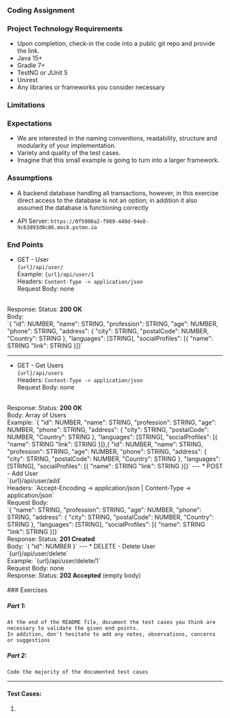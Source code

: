 ### Coding Assignment

### Project Technology Requirements
* Upon completion, check-in the code into a public git repo and provide the link.
* Java 15+
* Gradle 7+
* TestNG or JUnit 5
* Unirest
* Any libraries or frameworks you consider necessary

### Limitations



### Expectations
* We are interested in the naming conventions, readability, structure and modularity of your implementation. 
* Variety and quality of the test cases.
* Imagine that this small example is going to turn into a larger framework.

### Assumptions

* A backend database handling all transactions, however, in this exercise direct access to the database is not an option; in addition it also assumed the database is functioning correctly<br>


* API Server: `https://0f5900a2-f989-449d-94e8-9c63893d0c86.mock.pstmn.io`

### End Points


* GET - User<br>
`{url}/api/user/`<br>
Example: `{url}/api/user/1` <br>
Headers: `Content-Type -> application/json` <br>
Request Body: none
<br>
Response: Status: <b>200 OK</b><br>
Body: <br>
`{
"id": NUMBER,
"name": STRING,
"profession": STRING,
"age": NUMBER,
"phone": STRING,
"address": {
"city": STRING,
"postalCode": NUMBER,
"Country": STRING
},
"languages": [STRING],
"socialProfiles": [{
"name": STRING
"link": STRING
}]}`
<br>

---
* GET - Get Users<br>
`{url}/api/users`<br>
Headers: `Content-Type -> application/json` <br>
Request Body: none
<br>
Response: Status: <b>200 OK</b><br>
Body: Array of Users <br>
Example: `{
"id": NUMBER,
"name": STRING,
"profession": STRING,
"age": NUMBER,
"phone": STRING,
"address": {
"city": STRING,
"postalCode": NUMBER,
"Country": STRING
},
"languages": [STRING],
"socialProfiles": [{
"name": STRING
"link": STRING
}]},{
"id": NUMBER,
"name": STRING,
"profession": STRING,
"age": NUMBER,
"phone": STRING,
"address": {
"city": STRING,
"postalCode": NUMBER,
"Country": STRING
},
"languages": [STRING],
"socialProfiles": [{
"name": STRING
"link": STRING
}]}`
---
* POST - Add User <br>
`{url}/api/user/add` <br>
Headers: `Accept-Encoding -> application/json | Content-Type -> application/json` <br>
Request Body: <br>
`{
"name": STRING,
"profession": STRING,
"age": NUMBER,
"phone": STRING,
"address": {
"city": STRING,
"postalCode": NUMBER,
"Country": STRING
},
"languages": [STRING],
"socialProfiles": [{
"name": STRING
"link": STRING
}]}`
<br>
Response: Status: <b>201 Created</b> <br>
Body: `{
"id": NUMBER
}`
---
* DELETE - Delete User <br>
`{url}/api/user/delete` <br>
Example: `{url}/api/user/delete/1` <br>
Request Body: none
<br>
Response: Status: <b>202 Accepted</b> (empty body)
<br><br>
### Exercises


##### Part 1: 

`At the end of the README file, document the test cases you think are necessary to validate the given end points.`<br>
`In addition, don't hesitate to add any notes, observations, concerns or suggestions`

##### Part 2: 

`Code the majority of the documented test cases` 

<hr>

#### Test Cases:

1. 


